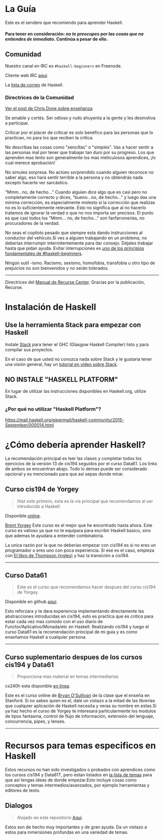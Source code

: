 # La Guía

Este es el sendero que recomiendo para aprender Haskell.


#### Para tener en consideración: *no te preocupes por las cosas que no entiendes de inmediato*. Continúa a pesar de ello.

## Comunidad

Nuestro canal en IRC es `#haskell-beginners` en Freenode.

Cliente web IRC [aquí](http://webchat.freenode.net/).

La [lista de correo](https://wiki.haskell.org/Mailing_lists) de Haskell.

### Directrices de la Comunidad
[Ver el post de Chris Done sobre enseñanza](http://chrisdone.com/posts/teaching)

Se amable y cortés. Ser odioso y rudo ahuyenta a la gente y les desmotiva a participar.

Criticar por el placer de criticar es solo benéfico para las personas que lo practican, no para los que reciben la crítica.

No describas las cosas como "sencillas" o "simples". Vas a hacer sentir a las personas mal por tener que trabajar tan duro por su progreso. Los que aprenden mas lento son generalmente los mas meticulosos aprendices, ¡lo cual merece aprobación!

No simules sorpresa. No actúes sorprendido cuando alguien reconoce no saber algo, eso hará sentir terrible a la persona y no obtendrás nada excepto hacerte ver sarcástico.

"Mmm...no, de hecho..." Cuando alguien dice algo que es casi pero no completamente correcto y dices, "bueno...no, de hecho..." y luego das una mínima corrección, es especialmente molesto si la corrección que realizas no es lo suficientemente relevante. Esto no significa que al no hacerlo tratamos de ignorar la verdad o que no nos importa ser precisos. El punto es que casi todos los "Mmm... no, de hecho..." son fanfarronerías, no procuradores de la verdad. 

No seas el copiloto pesado que siempre esta dando instrucciones al conductor del vehículo.Si ves a alguien trabajando en un problema, no deberías interrumpir intermitentemente para dar consejo. Déjales trabajar hasta que pidan ayuda. Evitar interrupciones es [uno de los principios fundamentales de #haskell-beginners](http://chrisdone.com/posts/teaching).

Ningún sutil -ismo. Racismo, sexismo, homofobia, transfobia u otro tipo de prejuicios no son bienvenidos y no serán tolerados.

---

Directrices del [Manual de Recurse Center](https://www.recurse.com/manual). Gracias por la publicación, Recurse.

# Instalación de Haskell

## Use la herramienta Stack para empezar con Haskell

Instale [Stack](http://haskellstack.org) para tener el GHC (Glasgow Haskell Compiler) listo y para compilar sus proyectos.

En el caso de que usted no conozca nada sobre Stack y le gustaria tener una visión general, hay un [tutorial en vídeo sobre Stack](https://www.youtube.com/watch?v=sRonIB8ZStw).


## NO INSTALE "HASKELL PLATFORM"

En lugar de utilizar las instrucciones disponibles en Haskell.org, utilize Stack.

### ¿Por qué no utilizar "Haskell Platform"?

https://mail.haskell.org/pipermail/haskell-community/2015-September/000014.html

# ¿Cómo debería aprender Haskell?

La recomendación principal es leer las clases y completar todos los ejercicios de la versión 13 de cis194 seguidos por el curso Data61. Los links de ambos se encuentran abajo. Todo lo demas puede ser considerado opcional y es mencionado para que así sepas donde mirar.

## Curso cis194 de Yorgey

> *Haz esto primero*, esta es la vía principal que recomendamos al ser introducido a Haskell.

Disponible [online](http://www.seas.upenn.edu/~cis194/spring13/lectures.html).

[Brent Yorgey](https://byorgey.wordpress.com) Este curso es el mejor que he encontrado hasta ahora. Este curso es valioso ya que no te equipara para escribir Haskell basico, sino que ademas te ayudara a entender combinatoria.

La unica razón por la que no deberías empezar con cis194 es si no eres un programador o eres uno con poca experiencia. Si ese es el caso, empieza con [El libro de Thompson (ingles)](http://www.haskellcraft.com/craft3e/Home.html) y haz la transición a cis194.

---

## Curso Data61

> Este es el curso que recomendamos hacer despues del curso cis194 de Yorgey.

Disponible en github [aquí](https://github.com/data61/fp-course).

Esto reforzara y te dara experiencia implementando directamente las abstracciones introducidas en cis194, esto es practica que es *critica* para estar cada vez mas comodo con el uso diario de Functor/Aplicativo/Monada/etc en Haskell. Realizando cis194 y luego el curso Data61 es la recomendación principal de mi guia y es como enseñamos Haskell a cualquier persona.

---

## Curso suplementario despues de los cursos cis194 y Data61

> Proporciona mas material en temas intermediarios

cs240h esta disponible [en linea](http://www.scs.stanford.edu/14sp-cs240h/).

Este es el curso online de [Bryan O'Sullivan](https://github.com/bos) de la clase que el enseña en Stanford. Si no sabes quien es el, dale un vistazo a la mitad de las librerías que cualquier aplicación de Haskell necesita y veras su nombre en estas.Si  ya haz hecho el curso de Yorgey te interesara particularmente los modulos de tipos fantasma, control de flujo de información, extensión del lenguaje, concurrencia, pipes, y lenses.

---

# Recursos para temas especificos en Haskell

Estos recursos no han sido investigados o probados con aprendices como los cursos cis194 y Data61T, pero estan listados en [la lista de temas](specific_topics.md) para que así tengas ideas de donde empezar.Esto incluye cosas como conceptos y temas intermedios/avanzados, por ejemplo herramientas y editores de texto.


## Dialogos

> Alojado en este repositorio [Aquí](dialogues.md).

Estos son de hecho muy importantes y de gran ayuda. Da un vistazo a estos para inmersiones profundas en una variedad de temas.






